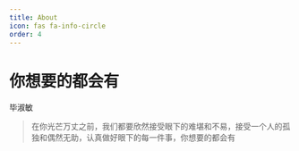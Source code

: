 ```yaml
---
title: About
icon: fas fa-info-circle
order: 4
---
```


# 你想要的都会有
毕淑敏
>在你光芒万丈之前，我们都要欣然接受眼下的难堪和不易，接受一个人的孤独和偶然无助，认真做好眼下的每一件事，你想要的都会有
